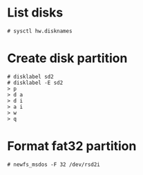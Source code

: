 # List disks
```
# sysctl hw.disknames
```

# Create disk partition
```
# disklabel sd2
# disklabel -E sd2
> p
> d a
> d i
> a i
> w
> q
```

# Format fat32 partition
```
# newfs_msdos -F 32 /dev/rsd2i
```
